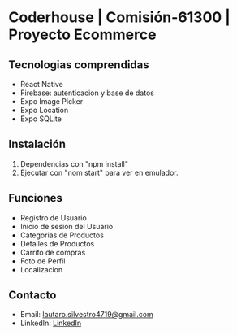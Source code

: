 # Coderhouse | Comisión-61300 | Proyecto Ecommerce

## Tecnologias comprendidas
- React Native
- Firebase: autenticacion y base de datos
- Expo Image Picker
- Expo Location
- Expo SQLite

## Instalación
1. Dependencias con "npm install"
2. Ejecutar con "nom start" para ver en emulador.

## Funciones
- Registro de Usuario
- Inicio de sesion del Usuario
- Categorias de Productos
- Detalles de Productos
- Carrito de compras
- Foto de Perfil
- Localizacion

## Contacto
- Email: lautaro.silvestro4719@gmail.com
- LinkedIn:
[LinkedIn](https://www.linkedin.com/in/jorge-lautaro-silvestro/)
